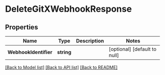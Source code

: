 # DeleteGitXWebhookResponse

## Properties
Name | Type | Description | Notes
------------ | ------------- | ------------- | -------------
**WebhookIdentifier** | **string** |  | [optional] [default to null]

[[Back to Model list]](../README.md#documentation-for-models) [[Back to API list]](../README.md#documentation-for-api-endpoints) [[Back to README]](../README.md)

